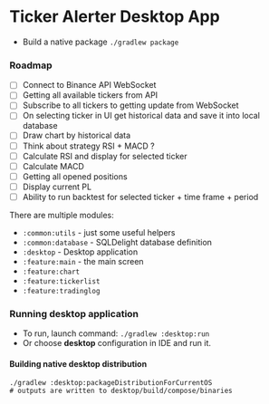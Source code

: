 # Ticker Alerter Desktop App

* Build a native package ```./gradlew package```

### Roadmap

* [ ] Connect to Binance API WebSocket
* [ ] Getting all available tickers from API
* [ ] Subscribe to all tickers to getting update from WebSocket
* [ ] On selecting ticker in UI get historical data and save it into local database
* [ ] Draw chart by historical data
* [ ] Think about strategy RSI + MACD ?
* [ ] Calculate RSI and display for selected ticker
* [ ] Calculate MACD
* [ ] Getting all opened positions
* [ ] Display current PL
* [ ] Ability to run backtest for selected ticker + time frame + period

There are multiple modules:

- `:common:utils` - just some useful helpers
- `:common:database` - SQLDelight database definition
- `:desktop` - Desktop application
- `:feature:main` - the main screen
- `:feature:chart`
- `:feature:tickerlist`
- `:feature:tradinglog`

### Running desktop application

* To run, launch command: `./gradlew :desktop:run`
* Or choose **desktop** configuration in IDE and run it.

#### Building native desktop distribution

```
./gradlew :desktop:packageDistributionForCurrentOS
# outputs are written to desktop/build/compose/binaries
```